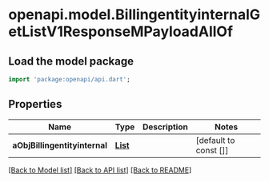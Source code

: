 # openapi.model.BillingentityinternalGetListV1ResponseMPayloadAllOf

## Load the model package
```dart
import 'package:openapi/api.dart';
```

## Properties
Name | Type | Description | Notes
------------ | ------------- | ------------- | -------------
**aObjBillingentityinternal** | [**List<BillingentityinternalListElement>**](BillingentityinternalListElement.md) |  | [default to const []]

[[Back to Model list]](../README.md#documentation-for-models) [[Back to API list]](../README.md#documentation-for-api-endpoints) [[Back to README]](../README.md)


